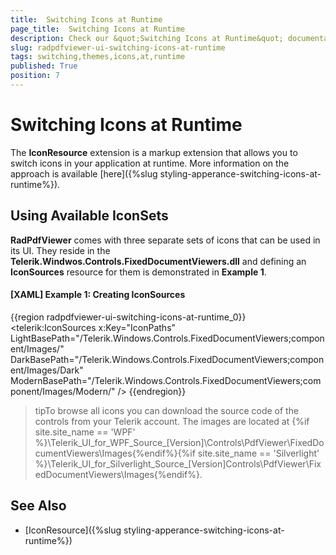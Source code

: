 ```yaml
---
title:  Switching Icons at Runtime
page_title:  Switching Icons at Runtime
description: Check our &quot;Switching Icons at Runtime&quot; documentation article for the RadPdfViewer {{ site.framework_name }} control.
slug: radpdfviewer-ui-switching-icons-at-runtime
tags: switching,themes,icons,at,runtime
published: True
position: 7
---
```


# Switching Icons at Runtime


The __IconResource__ extension is a markup extension that allows you to switch icons in your application at runtime. More information on the approach is available [here]({%slug styling-apperance-switching-icons-at-runtime%}).


## Using Available IconSets

__RadPdfViewer__ comes with three separate sets of icons that can be used in its UI. They reside in the __Telerik.Windwos.Controls.FixedDocumentViewers.dll__ and defining an __IconSources__ resource for them is demonstrated in __Example 1__.


#### __[XAML] Example 1: Creating IconSources__

{{region radpdfviewer-ui-switching-icons-at-runtime_0}}
	<telerik:IconSources x:Key="IconPaths" LightBasePath="/Telerik.Windows.Controls.FixedDocumentViewers;component/Images/" 
										   DarkBasePath="/Telerik.Windows.Controls.FixedDocumentViewers;component/Images/Dark"
                                           ModernBasePath="/Telerik.Windows.Controls.FixedDocumentViewers;component/Images/Modern/" />
{{endregion}}


>tipTo browse all icons you can download the source code of the controls from your Telerik account. The images are located at {%if site.site_name == 'WPF' %}\Telerik\_UI\_for\_WPF\_Source\_[Version]\Controls\PdfViewer\FixedDocumentViewers\Images{%endif%}{%if site.site_name == 'Silverlight' %}\Telerik\_UI\_for\_Silverlight\_Source\_[Version]Controls\PdfViewer\FixedDocumentViewers\Images{%endif%}.


## See Also

* [IconResource]({%slug styling-apperance-switching-icons-at-runtime%})
